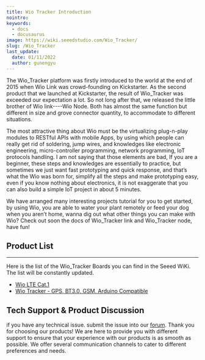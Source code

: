 ```yaml
---
title: Wio Tracker Introduction
nointro:
keywords:
  - docs
  - docusaurus
image: https://wiki.seeedstudio.com/Wio_Tracker/
slug: /Wio_Tracker
last_update:
  date: 01/11/2022
  author: gunengyu
---
```


The Wio_Tracker platform was firstly introduced to the world at the end of 2015 when Wio Link was crowd-founding on Kickstarter. As the second product that we launched at Kickstarter, the result of Wio_Tracker was exceeded our expectation a lot. So not long after that, we released the little brother of Wio link----Wio Node. Both has almost the same function but different in size and grove connector quantity, to accommodate to different situations.

The most attractive thing about Wio must be the virtualizing plug-n-play modules to RESTful APIs with mobile Apps, by using which people can really get rid of soldering, jump wires, and knowledges like electronic engineering, micro-controller programming, network programming, IoT protocols handling. I am not saying that those elements are bad, If you are a beginner, these steps and knowledges are essentially to practice, but sometimes we just want fast prototyping and quick response, and that’s what the Wio was born for, simplify all the steps and make prototyping easy, even if you know nothing about electronics, it is not exaggerate that you can also build a simple IoT project in about 5 minutes.

We have arranged many interesting projects tutorial for you to get started, by using Wio, you are able to water your plant remotely or feed your dog when you aren’t home, wanna dig out what other things you can make with Wio? Check out soon the docs of Wio_Tracker link and Wio_Tracker node, have fun!


## Product List
---

Here is the list of the Wio_Tracker Boards you can find in the Seeed WiKi. The list will be constantly updated.

- [Wio LTE Cat.1](https://wiki.seeedstudio.com/Wio_LTE_Cat.1/)
- [Wio Tracker - GPS, BT3.0, GSM, Arduino Compatible](https://wiki.seeedstudio.com/wio_gps_board/)


## Tech Support & Product Discussion
 if you have any technical issue.  submit the issue into our [forum](http://forum.seeedstudio.com/). 
Thank you for choosing our products! We are here to provide you with different support to ensure that your experience with our products is as smooth as possible. We offer several communication channels to cater to different preferences and needs.

<div class="button_tech_support_container">
<a href="https://forum.seeedstudio.com/" class="button_forum"></a> 
<a href="https://www.seeedstudio.com/contacts" class="button_email"></a>
</div>

<div class="button_tech_support_container">
<a href="https://discord.gg/eWkprNDMU7" class="button_discord"></a> 
<a href="https://github.com/Seeed-Studio/wiki-documents/discussions/69" class="button_discussion"></a>
</div>